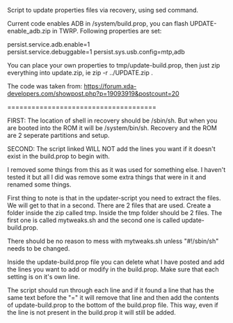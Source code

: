 Script to update properties files via recovery, using sed command.

Current code enables ADB in /system/build.prop, you can flash UPDATE-enable_adb.zip in TWRP.
Following properties are set:

persist.service.adb.enable=1                                                    
persist.service.debuggable=1
persist.sys.usb.config=mtp,adb

You can place your own properties to tmp/update-build.prop, then just zip everything into update.zip, ie
zip -r ../UPDATE.zip .

The code was taken from: https://forum.xda-developers.com/showpost.php?p=19093919&postcount=20

=====================================

FIRST: The location of shell in recovery should be /sbin/sh. But when you are booted into the ROM it will be /system/bin/sh. Recovery and the ROM are 2 seperate partitions and setup.

SECOND: The script linked WILL NOT add the lines you want if it doesn't exist in the build.prop to begin with. 

I removed some things from this as it was used for something else. I haven't tested it but all I did was remove some extra things that were in it and renamed some things.


First thing to note is that in the updater-script you need to extract the files. We will get to that in a second. There are 2 files that are used. Create a folder inside the zip called tmp. Inside the tmp folder should be 2 files. The first one is called mytweaks.sh and the second one is called update-build.prop.

There should be no reason to mess with mytweaks.sh unless "#!/sbin/sh" needs to be changed. 

Inside the update-build.prop file you can delete what I have posted and add the lines you want to add or modify in the build.prop. Make sure that each setting is on it's own line. 

The script should run through each line and if it found a line that has the same text before the "=" it will remove that line and then add the contents of update-build.prop to the bottom of the build.prop file. This way, even if the line is not present in the build.prop it will still be added. 



